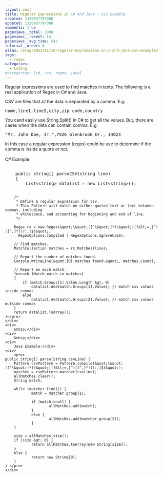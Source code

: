 ```yaml
---
layout: post
title: Regular Expressions in C# and Java - CSV Example
created: 1320937797000
updated: 1320937797000
comments: true
pageviews__total: 3008
pageviews__recent: 14
pageviews__avg_time: 542
tutorial__order: 0
alias: /blog/2011/11/10/regular-expressions-in-c-and-java-csv-example/
tags:
  - regex
categories:
  - Coding
#categories: [c#, csv, regex, java]
---
```

<p>Regular expressions are used to find matches in texts. The following is a real application of Regex in C# and Java.&nbsp;</p>
<!--More-->
<div>
	<div>
		CSV are files that all the data is separated by a comma. E.g:</div>
	<pre>
name,line1,line2,city,zip code,country</pre>
	<div>
		You cand easily use String.Split() in C# to get all the values. But, there are cases when the data can contain comma. E.g:</div>
	<pre>
&quot;Mr. John Doe, Jr.&quot;,7926 Glenbrook Dr., 14623</pre>
	<div>
		In this case a regular expression (regex) could be use to determine if the comma is inside a quote or not.</div>
	<div>
		&nbsp;</div>
	<div>
		C# Example:</div>
	<div>
		&nbsp;</div>
	<div>
		<pre>
    public string[] parseCSV(string line)
    {
        List&lt;string&gt; datalist = new List&lt;string&gt;();

        /*
         * Define a regular expression for csv.
         * This Pattern will match on either quoted text or text between commas, including
         * whitespace, and accounting for beginning and end of line.
         */

        Regex rx = new Regex(&quot;\&quot;([^\&quot;]*)\&quot;|(?&lt;=,|^)([^,]*)(?:,|$)&quot;,
          RegexOptions.Compiled | RegexOptions.IgnoreCase);

        // Find matches.
        MatchCollection matches = rx.Matches(line);

        // Report the number of matches found.
        Console.WriteLine(&quot;{0} matches found.&quot;, matches.Count);

        // Report on each match.
        foreach (Match match in matches)
        {
            if (match.Groups[1].Value.Length &gt; 0)
                datalist.Add(match.Groups[1].Value); // match csv values inside commas
            else
                datalist.Add(match.Groups[2].Value); // match csv values outside commas
        }
        return datalist.ToArray();
    }</pre>
	</div>
	<div>
		&nbsp;</div>
	<div>
		&nbsp;</div>
	<div>
		Java Example:</div>
	<div>
		<pre>
    public String[] parse(String csvLine) {
        Pattern csvPattern = Pattern.compile(&quot;\&quot;([^\&quot;]*)\&quot;|(?&lt;=,|^)([^,]*)(?:,|$)&quot;);
        matcher = csvPattern.matcher(csvLine);
        allMatches.clear();
        String match;

        while (matcher.find()) {
                match = matcher.group(1);

                if (match!=null) {
                        allMatches.add(match);
                }
                else {
                        allMatches.add(matcher.group(2));
                }
        }

        size = allMatches.size();
        if (size &gt; 0) {
                return allMatches.toArray(new String[size]);
        }
        else {
                return new String[0];
        }
    } </pre>
	</div>
</div>
<p>&nbsp;</p>

